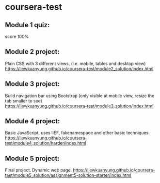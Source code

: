 # coursera-test

## Module 1 quiz:
score 100%

## Module 2 project: 
Plain CSS with 3 different views, (i.e. mobile, tables and desktop view)
<br>
https://liewkuanyung.github.io/coursera-test/module2_solution/index.html

## Module 3 project:
Build navigation bar using Bootstrap (only visible at mobile view, resize the tab smaller to see)
<br>
https://liewkuanyung.github.io/coursera-test/module3_solution/index.html

## Module 4 project:
Basic JavaScript, uses IIEF, fakenamespace and other basic techniques.
https://liewkuanyung.github.io/coursera-test/module4_solution/harder/index.html

## Module 5 project:
Final project. Dynamic web page.
https://liewkuanyung.github.io/coursera-test/module5_solution/assignment5-solution-starter/index.html
